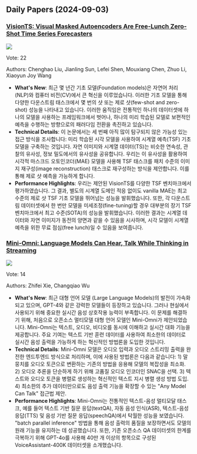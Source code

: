 ## Daily Papers (2024-09-03)

### [VisionTS: Visual Masked Autoencoders Are Free-Lunch Zero-Shot Time Series Forecasters](https://arxiv.org/abs/2408.17253)

![](https://cdn-thumbnails.huggingface.co/social-thumbnails/papers/2408.17253.png)

Vote: 22

Authors: Chenghao Liu, Jianling Sun, Lefei Shen, Mouxiang Chen, Zhuo Li, Xiaoyun Joy Wang

- **What's New**: 최근 몇 년간 기초 모델(Foundation models)은 자연어 처리(NLP)와 컴퓨터 비전(CV)에서 큰 혁신을 이루었습니다. 이러한 기초 모델을 통해 다양한 다운스트림 태스크에서 몇 번의 샷 또는 제로 샷(few-shot and zero-shot) 성능을 나타내고 있습니다. 이러한 움직임은 전통적인 하나의 데이터셋에 하나의 모델을 사용하는 프레임워크에서 벗어나, 하나의 미리 학습된 모델로 보편적인 예측을 수행하는 방향으로의 패러다임 전환을 촉진하고 있습니다.
- **Technical Details**: 이 논문에서는 세 번째 아직 많이 탐구되지 않은 가능성 있는 접근 방식을 조사합니다: 미리 학습된 시각 모델을 사용하여 시계열 예측(TSF) 기초 모델을 구축하는 것입니다. 자연 이미지와 시계열 데이터(TS)는 비슷한 연속성, 관찰의 유사성, 정보 밀도에서의 유사성을 공유합니다. 우리는 이 유사성을 활용하여 시각적 마스크드 오토인코더(MAE) 모델을 사용해 TSF 태스크를 패치 수준의 이미지 재구성(image reconstruction) 태스크로 재구성하는 방식을 제안합니다. 이를 통해 제로 샷 예측을 가능하게 합니다.
- **Performance Highlights**: 우리는 제안된 VisionTS를 다양한 TSF 벤치마크에서 평가하였습니다. 그 결과, 별도의 시계열 도메인 적응 없이도 vanilla MAE는 최고 수준의 제로 샷 TSF 기초 모델을 뛰어넘는 성능을 발휘했습니다. 또한, 각 다운스트림 데이터셋에서 한 번만 모델을 미세조정(fine-tuning)할 경우 대부분의 장기 TSF 벤치마크에서 최고 수준(SOTA)의 성능을 발휘했습니다. 이러한 결과는 시계열 데이터와 자연 이미지가 동전의 양면과 같을 수 있음을 시사하며, 시각 모델이 시계열 예측을 위한 무료 점심(free lunch)일 수 있음을 보여줍니다.

### [Mini-Omni: Language Models Can Hear, Talk While Thinking in Streaming](https://arxiv.org/abs/2408.16725)

![](https://cdn-thumbnails.huggingface.co/social-thumbnails/papers/2408.16725.png)

Vote: 14

Authors: Zhifei Xie, Changqiao Wu

- **What's New**: 최근 대형 언어 모델 (Large Language Models)의 발전이 가속화되고 있으며, GPT-4와 같은 강력한 모델들이 등장하고 있습니다. 그러나 현실에서 사용되기 위해 중요한 실시간 음성 상호작용 능력이 부족합니다. 이 문제를 해결하기 위해, 처음으로 오픈소스 멀티모델 대형 언어 모델인 Mini-Omni가 제안되었습니다. Mini-Omni는 텍스트, 오디오, 비디오를 동시에 이해하고 실시간 대화 기능을 제공합니다. 주요 기여는 텍스트 기반 훈련 데이터를 사용하여 최소한의 데이터로 실시간 음성 출력을 가능하게 하는 혁신적인 방법론을 도입한 것입니다.
- **Technical Details**: Mini-Omni 모델은 오디오 입력과 오디오 스트리밍 출력을 완전한 엔드투엔드 방식으로 처리하며, 이에 사용된 방법론은 다음과 같습니다: 1) 말뭉치를 오디오 토큰으로 변환하는 기존의 방법을 응용해 모델의 복잡성을 최소화. 2) 오디오 추론을 단순하게 하기 위해 고품질 오디오 인코더인 SNAC을 선택. 3) 텍스트와 오디오 토큰을 병렬로 생성하는 혁신적인 텍스트 지시 병렬 생성 방법 도입. 4) 최소한의 추가 데이터만으로도 음성 출력 기능을 확장할 수 있는 "Any Model Can Talk" 접근법 제안.
- **Performance Highlights**: Mini-Omni는 전통적인 텍스트-음성 멀티모달 태스크, 예를 들어 텍스트 기반 질문 응답(textQA), 자동 음성 인식(ASR), 텍스트-음성 응답(TTS) 및 음성 기반 질문 응답(speechQA)에서 탁월한 성능을 보였습니다. "batch parallel inference" 방법을 통해 음성 출력의 품질을 보장하면서도 모델의 원래 기능을 유지하는 데 성공했습니다. 또한, 기존 오픈소스 QA 데이터셋의 한계를 극복하기 위해 GPT-4o를 사용해 40만 개 이상의 항목으로 구성된 VoiceAssistant-400K 데이터셋을 소개했습니다.

